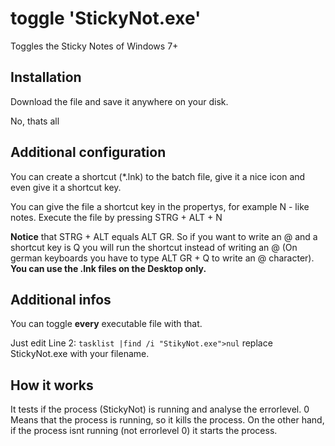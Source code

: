 # toggle 'StickyNot.exe'
Toggles the Sticky Notes of Windows 7+
## Installation
Download the file and save it anywhere on your disk.



No, thats all
## Additional configuration
You can create a shortcut (\*.lnk) to the batch file, give it a nice icon and even give it a shortcut key.

You can give the file a shortcut key in the propertys, for example N - like notes. Execute the file by pressing STRG + ALT + N

**Notice** that STRG + ALT equals ALT GR. So if you want to write an @ and a shortcut key is Q you will run the shortcut instead of writing an @ (On german keyboards you have to type ALT GR + Q to write an @ character). **You can use the .lnk files on the Desktop only.**
## Additional infos
You can toggle **every** executable file with that.

Just edit Line 2: `tasklist |find /i "StikyNot.exe">nul` replace StickyNot.exe with your filename.
## How it works
It tests if the process (StickyNot) is running and analyse the errorlevel. 0 Means that the process is running, so it kills the process. On the other hand, if the process isnt running (not errorlevel 0) it starts the process.
